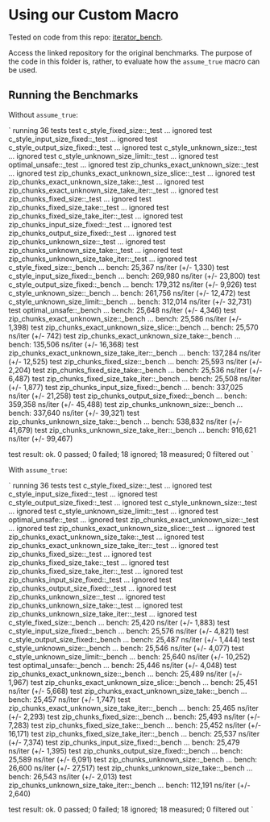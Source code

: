 # Using our Custom Macro

Tested on code from this repo: [iterator_bench](https://github.com/alevy/iterator_bench).

Access the linked repository for the original benchmarks. The purpose of the code in this 
folder is, rather, to evaluate how the `assume_true` macro can be used.

## Running the Benchmarks

Without `assume_true`: 

`
running 36 tests
test c_style_fixed_size::_test ... ignored
test c_style_input_size_fixed::_test ... ignored
test c_style_output_size_fixed::_test ... ignored
test c_style_unknown_size::_test ... ignored
test c_style_unknown_size_limit::_test ... ignored
test optimal_unsafe::_test ... ignored
test zip_chunks_exact_unknown_size::_test ... ignored
test zip_chunks_exact_unknown_size_slice::_test ... ignored
test zip_chunks_exact_unknown_size_take::_test ... ignored
test zip_chunks_exact_unknown_size_take_iter::_test ... ignored
test zip_chunks_fixed_size::_test ... ignored
test zip_chunks_fixed_size_take::_test ... ignored
test zip_chunks_fixed_size_take_iter::_test ... ignored
test zip_chunks_input_size_fixed::_test ... ignored
test zip_chunks_output_size_fixed::_test ... ignored
test zip_chunks_unknown_size::_test ... ignored
test zip_chunks_unknown_size_take::_test ... ignored
test zip_chunks_unknown_size_take_iter::_test ... ignored
test c_style_fixed_size::_bench                      ... bench:      25,367 ns/iter (+/- 1,330)
test c_style_input_size_fixed::_bench                ... bench:     269,980 ns/iter (+/- 23,800)
test c_style_output_size_fixed::_bench               ... bench:     179,312 ns/iter (+/- 9,926)
test c_style_unknown_size::_bench                    ... bench:     261,756 ns/iter (+/- 12,472)
test c_style_unknown_size_limit::_bench              ... bench:     312,014 ns/iter (+/- 32,731)
test optimal_unsafe::_bench                          ... bench:      25,648 ns/iter (+/- 4,346)
test zip_chunks_exact_unknown_size::_bench           ... bench:      25,586 ns/iter (+/- 1,398)
test zip_chunks_exact_unknown_size_slice::_bench     ... bench:      25,570 ns/iter (+/- 742)
test zip_chunks_exact_unknown_size_take::_bench      ... bench:     135,506 ns/iter (+/- 16,368)
test zip_chunks_exact_unknown_size_take_iter::_bench ... bench:     137,284 ns/iter (+/- 12,525)
test zip_chunks_fixed_size::_bench                   ... bench:      25,593 ns/iter (+/- 2,204)
test zip_chunks_fixed_size_take::_bench              ... bench:      25,536 ns/iter (+/- 6,487)
test zip_chunks_fixed_size_take_iter::_bench         ... bench:      25,508 ns/iter (+/- 1,877)
test zip_chunks_input_size_fixed::_bench             ... bench:     337,025 ns/iter (+/- 21,258)
test zip_chunks_output_size_fixed::_bench            ... bench:     359,358 ns/iter (+/- 45,488)
test zip_chunks_unknown_size::_bench                 ... bench:     337,640 ns/iter (+/- 39,321)
test zip_chunks_unknown_size_take::_bench            ... bench:     538,832 ns/iter (+/- 41,679)
test zip_chunks_unknown_size_take_iter::_bench       ... bench:     916,621 ns/iter (+/- 99,467)

test result: ok. 0 passed; 0 failed; 18 ignored; 18 measured; 0 filtered out
`

With `assume_true`:

`
running 36 tests
test c_style_fixed_size::_test ... ignored
test c_style_input_size_fixed::_test ... ignored
test c_style_output_size_fixed::_test ... ignored
test c_style_unknown_size::_test ... ignored
test c_style_unknown_size_limit::_test ... ignored
test optimal_unsafe::_test ... ignored
test zip_chunks_exact_unknown_size::_test ... ignored
test zip_chunks_exact_unknown_size_slice::_test ... ignored
test zip_chunks_exact_unknown_size_take::_test ... ignored
test zip_chunks_exact_unknown_size_take_iter::_test ... ignored
test zip_chunks_fixed_size::_test ... ignored
test zip_chunks_fixed_size_take::_test ... ignored
test zip_chunks_fixed_size_take_iter::_test ... ignored
test zip_chunks_input_size_fixed::_test ... ignored
test zip_chunks_output_size_fixed::_test ... ignored
test zip_chunks_unknown_size::_test ... ignored
test zip_chunks_unknown_size_take::_test ... ignored
test zip_chunks_unknown_size_take_iter::_test ... ignored
test c_style_fixed_size::_bench                      ... bench:      25,420 ns/iter (+/- 1,883)
test c_style_input_size_fixed::_bench                ... bench:      25,576 ns/iter (+/- 4,821)
test c_style_output_size_fixed::_bench               ... bench:      25,487 ns/iter (+/- 1,444)
test c_style_unknown_size::_bench                    ... bench:      25,546 ns/iter (+/- 4,077)
test c_style_unknown_size_limit::_bench              ... bench:      25,640 ns/iter (+/- 10,252)
test optimal_unsafe::_bench                          ... bench:      25,446 ns/iter (+/- 4,048)
test zip_chunks_exact_unknown_size::_bench           ... bench:      25,489 ns/iter (+/- 1,967)
test zip_chunks_exact_unknown_size_slice::_bench     ... bench:      25,451 ns/iter (+/- 5,668)
test zip_chunks_exact_unknown_size_take::_bench      ... bench:      25,457 ns/iter (+/- 1,747)
test zip_chunks_exact_unknown_size_take_iter::_bench ... bench:      25,465 ns/iter (+/- 2,293)
test zip_chunks_fixed_size::_bench                   ... bench:      25,493 ns/iter (+/- 7,283)
test zip_chunks_fixed_size_take::_bench              ... bench:      25,452 ns/iter (+/- 16,171)
test zip_chunks_fixed_size_take_iter::_bench         ... bench:      25,537 ns/iter (+/- 7,374)
test zip_chunks_input_size_fixed::_bench             ... bench:      25,479 ns/iter (+/- 1,395)
test zip_chunks_output_size_fixed::_bench            ... bench:      25,589 ns/iter (+/- 6,091)
test zip_chunks_unknown_size::_bench                 ... bench:      26,600 ns/iter (+/- 27,517)
test zip_chunks_unknown_size_take::_bench            ... bench:      26,543 ns/iter (+/- 2,013)
test zip_chunks_unknown_size_take_iter::_bench       ... bench:     112,191 ns/iter (+/- 2,640)

test result: ok. 0 passed; 0 failed; 18 ignored; 18 measured; 0 filtered out
`
